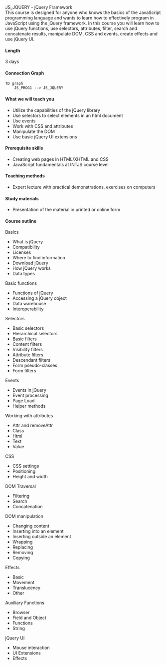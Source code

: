 ﻿JS_JQUERY - jQuery Framework  
This course is designed for anyone who knows the basics of the JavaScript programming language and wants to learn how to effectively program in JavaScript using the jQuery framework. In this course you will learn how to use jQuery functions, use selectors, attributes, filter, search and concatenate results, manipulate DOM, CSS and events, create effects and use jQuery UI.  


#### Length

3 days

#### Connection Graph

```mermaid
TD graph
    JS_PROG1 --> JS_JQUERY
```

#### What we will teach you

- Utilize the capabilities of the jQuery library
- Use selectors to select elements in an html document
- Use events
- Work with CSS and attributes
- Manipulate the DOM
- Use basic jQuery UI extensions

#### Prerequisite skills

- Creating web pages in HTML/XHTML and CSS
- JavaScript fundamentals at INTJS course level

#### Teaching methods

- Expert lecture with practical demonstrations, exercises on computers

#### Study materials

- Presentation of the material in printed or online form

#### Course outline

Basics

- What is jQuery
- Compatibility
- Licenses
- Where to find information
- Download jQuery
- How jQuery works
- Data types

Basic functions

- Functions of jQuery
- Accessing a jQuery object
- Data warehouse
- Interoperability

Selectors

- Basic selectors
- Hierarchical selectors
- Basic filters
- Content filters
- Visibility filters
- Attribute filters
- Descendant filters
- Form pseudo-classes
- Form filters

Events

- Events in jQuery
- Event processing
- Page Load
- Helper methods

Working with attributes

- Attr and removeAttr
- Class
- Html
- Text
- Value

CSS

- CSS settings
- Positioning
- Height and width

DOM Traversal

- Filtering
- Search
- Concatenation

DOM manipulation

- Changing content
- Inserting into an element
- Inserting outside an element
- Wrapping
- Replacing
- Removing
- Copying

Effects

- Basic
- Movement
- Translucency
- Other

Auxiliary Functions

- Browser
- Field and Object
- Functions
- String

jQuery UI

- Mouse interaction
- UI Extensions
- Effects
